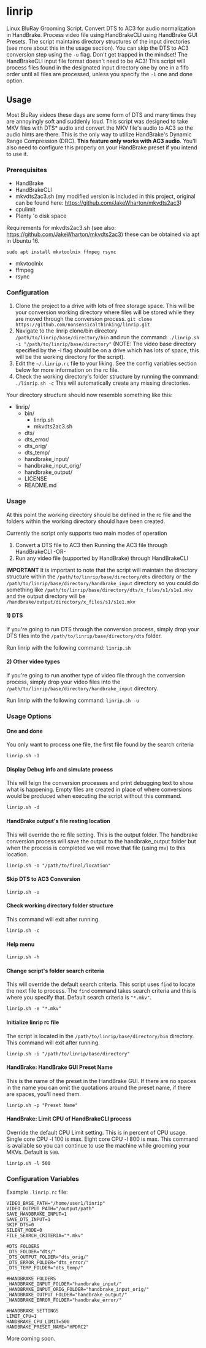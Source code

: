 # linrip
Linux BluRay Grooming Script. Convert DTS to AC3 for audio normalization in HandBrake. Process video file using HandBrakeCLI using HandBrake GUI Presets. The script maintains directory structures of the input directories (see more about this in the usage section). You can skip the DTS to AC3 conversion step using the `-u` flag.  Don't get trapped in the mindset! The HandBrakeCLI input file format doesn't need to be AC3!  This script will process files found in the designated input directory one by one in a fifo order until all files are processed, unless you specify the `-1` one and done option.

## Usage
Most BluRay videos these days are some form of DTS and many times they are annoyingly soft and suddenly loud.  This script was designed to take MKV files with DTS* audio and convert the MKV file's audio to AC3 so the audio hints are there.  This is the only way to utilize HandBrake's Dynamic Range Compression (DRC).  __This feature only works with AC3 audio__.  You'll also need to configure this properly on your HandBrake preset if you intend to use it.

### Prerequisites

* HandBrake
* HandBrakeCLI
* mkvdts2ac3.sh (my modified version is included in this project, original can be found here: https://github.com/JakeWharton/mkvdts2ac3)
* cpulimit
* Plenty 'o disk space

Requirements for mkvdts2ac3.sh (see also: https://github.com/JakeWharton/mkvdts2ac3)
these can be obtained via apt in Ubuntu 16.

`sudo apt install mkvtoolnix ffmpeg rsync`

* mkvtoolnix
* ffmpeg
* rsync

### Configuration
1. Clone the project to a drive with lots of free storage space.  This will be your conversion working directory where files will be stored while they are moved through the conversion process. `git clone https://github.com/nonsensicalthinking/linrip.git`
1. Navigate to the linrip clone/bin directory `/path/to/linrip/base/directory/bin` and run the command: `./linrip.sh -i "/path/to/linrip/base/directory"`
(NOTE: The video base directory specified by the -i flag should be on a drive which has lots of space, this will be the working directory for the script).
1. Edit the `~/.linrip.rc` file to your liking. See the config variables section below for more information on the rc file.
1. Check the working directory's folder structure by running the command: `./linrip.sh -c` This will automatically create any missing directories.

Your directory structure should now resemble something like this:
* linrip/
    * bin/
        * linrip.sh
        * mkvdts2ac3.sh
    * dts/
    * dts_error/
    * dts_orig/
    * dts_temp/
    * handbrake_input/
    * handbrake_input\_orig/
    * handbrake_output/
    * LICENSE
    * README.md

### Usage

At this point the working directory should be defined in the rc file and the folders within the working directory should have been created.

Currently the script only supports two main modes of operation

1. Convert a DTS file to AC3 then Running the AC3 file through HandBrakeCLI
-OR-
2. Run any video file (supported by HandBrake) through HandBrakeCLI

**IMPORTANT** It is important to note that the script will maintain the directory structure within the `/path/to/linrip/base/directory/dts` directory or the `/path/to/linrip/base/directory/handbrake_input` directory so you could do something like `/path/to/linrip/base/directory/dts/x_files/s1/s1e1.mkv` and the output directory will be `/handbrake/output/directory/x_files/s1/s1e1.mkv`

#### 1) DTS

If you're going to run DTS through the conversion process, simply drop your DTS files into the `/path/to/linrip/base/directory/dts` folder. 

Run linrip with the following command: `linrip.sh`

#### 2) Other video types

If you're going to run another type of video file through the conversion process, simply drop your video files into the `/path/to/linrip/base/directory/handbrake_input` directory.

Run linrip with the following command: `linrip.sh -u`

### Usage Options
#### One and done
You only want to process one file, the first file found by the search criteria

    linrip.sh -1

#### Display Debug info and simulate process
This will feign the conversion processes and print debugging text to show what is happening. Empty files are created in place of where conversions would be produced when executing the script without this command.

    linrip.sh -d

#### HandBrake output's file resting location
This will override the rc file setting. This is the output folder. The handbrake conversion process will save the output to the handbrake_output folder but when the process is completed we will move that file (using mv) to this location.

    linrip.sh -o "/path/to/final/location"

#### Skip DTS to AC3 Conversion

    linrip.sh -u

#### Check working directory folder structure
This command will exit after running.
    
    linrip.sh -c

#### Help menu

    linrip.sh -h

#### Change script's folder search criteria
This will override the default search criteria.  This script uses `find` to locate the next file to process. The `find` command takes search criteria and this is where you specify that. Default search criteria is `"*.mkv"`.

    linrip.sh -e "*.mkv"

#### Initialize linrip rc file
The script is located in the `/path/to/linrip/base/directory/bin` directory. This command will exit after running.

    linrip.sh -i "/path/to/linrip/base/directory"

#### HandBrake: HandBrake GUI Preset Name
This is the name of the preset in the HandBrake GUI.  If there are no spaces in the name you can omit the quotations around the preset name, if there are spaces, you'll need them.

    linrip.sh -p "Preset Name"

#### HandBrake: Limit CPU of HandBrakeCLI process
Override the default CPU Limit setting. This is in percent of CPU usage.  Single core CPU -l 100 is max. Eight core CPU -l 800 is max. This command is available so you can continue to use the machine while grooming your MKVs. Default is `500`.

    linrip.sh -l 500

### Configuration Variables
Example `.linrip.rc` file:

    VIDEO_BASE_PATH="/home/user1/linrip"
    VIDEO_OUTPUT_PATH="/output/path"
    SAVE_HANDBRAKE_INPUT=1
    SAVE_DTS_INPUT=1
    SKIP_DTS=0
    SILENT_MODE=0
    FILE_SEARCH_CRITERIA="*.mkv"

    #DTS FOLDERS
    _DTS_FOLDER="dts/"
    _DTS_OUTPUT_FOLDER="dts_orig/"
    _DTS_ERROR_FOLDER="dts_error/"
    _DTS_TEMP_FOLDER="dts_temp/"

    #HANDBRAKE FOLDERS
    _HANDBRAKE_INPUT_FOLDER="handbrake_input/"
    _HANDBRAKE_INPUT_ORIG_FOLDER="handbrake_input_orig/"
    _HANDBRAKE_OUTPUT_FOLDER="handbrake_output/"
    _HANDBRAKE_ERROR_FOLDER="handbrake_error/"

    #HANDBRAKE SETTINGS
    LIMIT_CPU=1
    HANDBRAKE_CPU_LIMIT=500
    HANDBRAKE_PRESET_NAME="HPDRC2"

More coming soon.
